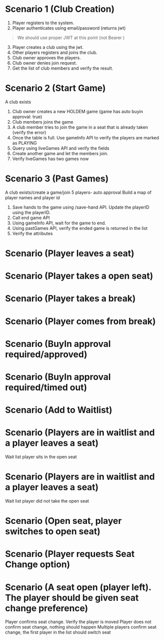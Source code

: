 Scenario 1 (Club Creation)
===========
1. Player registers to the system.
2. Player authenticates using email/password (returns jwt)
> We should use proper JWT at this point (not Bearer <uuid>)
3. Player creates a club using the jwt.
4. Other players registers and joins the club.
5. Club owner approves the players.
6. Club owner denies join request.
7. Get the list of club members and verify the result.

Scenario 2 (Start Game)
===========
A club exists
1. Club owner creates a new HOLDEM game (game has auto buyin approval: true)
2. Club members joins the game
3. A club member tries to join the game in a seat that is already taken (verify the error)
4. Once the table is full. Use gameInfo API to verify the players are marked as PLAYING
5. Query using liveGames API and verify the fields
6. Create another game and let the members join.
7. Verify liveGames has two games now

Scenario 3 (Past Games)
===========
A club exists/create a game/join 5 players- auto approval
Build a map of player names and player id
1. Save hands to the game using /save-hand API. Update the playerID using the playerID.
2. Call end game API
3. Using gameInfo API, wait for the game to end.
4. Using pastGames API, verify the ended game is returned in the list
5. Verify the attributes

Scenario   (Player leaves a seat)
===========

Scenario   (Player takes a open seat)
===========

Scenario   (Player takes a break)
===========

Scenario   (Player comes from break)
===========

Scenario   (BuyIn approval required/approved)
===========

Scenario   (BuyIn approval required/timed out)
===========

Scenario   (Add to Waitlist)
===========

Scenario   (Players are in waitlist and a player leaves a seat)
===========
Wait list player sits in the open seat

Scenario   (Players are in waitlist and a player leaves a seat)
===========
Wait list player did not take the open seat

Scenario   (Open seat, player switches to open seat)
===========

Scenario   (Player requests Seat Change option)
===========

Scenario   (A seat open (player left). The player should be given seat change preference)
===========
Player confirms seat change. Verify the player is moved
Player does not confirm seat change, nothing should happen
Multiple players confirm seat change, the first player in the list should switch seat

